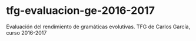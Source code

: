 # tfg-evaluacion-ge-2016-2017
Evaluación del rendimiento de gramáticas evolutivas. TFG de Carlos García, curso 2016-2017

